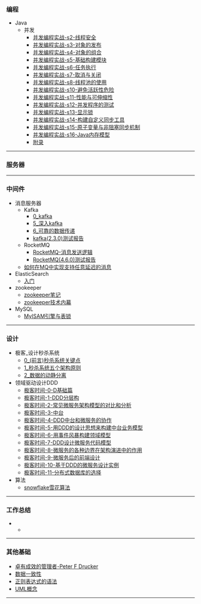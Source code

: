 ### 编程
- Java
    - 并发
      -  [并发编程实战-s2-线程安全](article/编程/JAVA/并发/并发编程实战-s2-线程安全.md) 
      -  [并发编程实战-s3-对象的发布](article/编程/JAVA/并发/并发编程实战-s3-对象的发布.md) 
      -  [并发编程实战-s4-对象的组合](article/编程/JAVA/并发/并发编程实战-s4-对象的组合.md) 
      -  [并发编程实战-s5-基础构建模块](article/编程/JAVA/并发/并发编程实战-s5-基础构建模块.md) 
      -  [并发编程实战-s6-任务执行](article/编程/JAVA/并发/并发编程实战-s6-任务执行.md) 
      -  [并发编程实战-s7-取消与关闭](article/编程/JAVA/并发/并发编程实战-s7-取消与关闭.md) 
      -  [并发编程实战-s8-线程池的使用](article/编程/JAVA/并发/并发编程实战-s8-线程池的使用.md) 
      -  [并发编程实战-s10-避免活跃性危险](article/编程/JAVA/并发/并发编程实战-s10-避免活跃性危险.md) 
      -  [并发编程实战-s11-性能与可伸缩性](article/编程/JAVA/并发/并发编程实战-s11-性能与可伸缩性.md) 
      -  [并发编程实战-s12-并发程序的测试](article/编程/JAVA/并发/并发编程实战-s12-并发程序的测试.md) 
      -  [并发编程实战-s13-显示锁](article/编程/JAVA/并发/并发编程实战-s13-显示锁.md) 
      -  [并发编程实战-s14-构建自定义同步工具](article/编程/JAVA/并发/并发编程实战-s14-构建自定义同步工具.md) 
      -  [并发编程实战-s15-原子变量与非阻塞同步机制](article/编程/JAVA/并发/并发编程实战-s15-原子变量与非阻塞同步机制.md) 
      -  [并发编程实战-s16-Java内存模型](article/编程/JAVA/并发/并发编程实战-s16-Java内存模型.md) 
      -  [附录](article/编程/JAVA/并发/附录.md) 

---

### 服务器

---

### 中间件
- 消息服务器
    - Kafka
        - [0_kafka](article/中间件/消息服务器/Kafka.md)
        - [5_深入kafka](article/中间件/消息服务器/5深入kafka.md)
        - [6_可靠的数据传递](article/中间件/消息服务器/6可靠的数据传递.md)
        - [kafka(2.3.0)测试报告](article/中间件/消息服务器/kafka2-3-0测试报告.md)
    - RocketMQ
        - [RocketMQ-消息发送逻辑](article/中间件/消息服务器/RocketMQ-消息发送逻辑.md)
        - [RocketMQ(4.6.0)测试报告](article/中间件/消息服务器/RocketMQ4-6-0测试报告.md)
    - [如何在MQ中实现支持任意延迟的消息](article/中间件/消息服务器/如何在MQ中实现支持任意延迟的消息.md)
- ElasticSearch
    - [入门](article/中间件/ElasticSearch/入门.md)
- zookeeper
    - [zookeeper笔记](article/中间件/zookeeper/zookeeper笔记.md)
    - [zookeeper技术内幕](article/中间件/zookeeper/zookeeper技术内幕.md)
- MySQL
    - [MyISAM引擎与表锁](article/中间件/mysql/MyISAM引擎与表锁.md)
---

### 设计
- 极客_设计秒杀系统
    - [0_(前言)秒杀系统关键点](article/设计/极客-设计秒杀系统/0前言-秒杀系统关键点.md)
    - [1_秒杀系统五个架构原则](/article/设计/极客-设计秒杀系统/1秒杀系统五个架构原则.md)
    - [2_数据的动静分离](article/设计/极客-设计秒杀系统/2数据的动静分离.md)
- 领域驱动设计DDD
    -  [极客时间-0-D基础篇](article/设计/DDD/极客时间-0-D基础篇.md) 
    -  [极客时间-1-DDD分层构](article/设计/DDD/极客时间-1-DDD分层构.md) 
    -  [极客时间-2-常见微服务架构模型的对比和分析](article/设计/DDD/极客时间-2-常见微服务架构模型的对比和分析.md) 
    -  [极客时间-3-中台](article/设计/DDD/极客时间-3-中台.md) 
    -  [极客时间-4-DDD中台和微服务的协作](article/设计/DDD/极客时间-4-DDD中台和微服务的协作.md) 
    -  [极客时间-5-用DDD的设计思想来构建中台业务模型](article/设计/DDD/极客时间-5-用DDD的设计思想来构建中台业务模型.md) 
    -  [极客时间-6-用事件风暴构建领域模型](article/设计/DDD/极客时间-6-用事件风暴构建领域模型.md) 
    -  [极客时间-7-DDD设计微服务代码模型](article/设计/DDD/极客时间-7-DDD设计微服务代码模型.md) 
    -  [极客时间-8-微服务的各种边界在架构演进中的作用](article/设计/DDD/极客时间-8-微服务的各种边界在架构演进中的作用.md) 
    -  [极客时间-9-微服务后的前端设计](article/设计/DDD/极客时间-9-微服务后的前端设计.md) 
    -  [极客时间-10-基于DDD的微服务设计实例](article/设计/DDD/极客时间-10-基于DDD的微服务设计实例.md) 
    -  [极客时间-11-分布式数据库的选择](article/设计/DDD/极客时间-11-分布式数据库的选择.md) 
- 算法
    - [snowflake雪花算法](article/设计/算法algarithm/snowflake雪花算法.md)

---

### 工作总结

- - 

---

### 其他基础
- [卓有成效的管理者-Peter F Drucker](article/其他基础/卓有成效的管理者-Peter.F.Drucker.md)
- [数据一致性](article/其他基础/数据一致性.md)
- [正则表达式的语法](article/其他基础/正则表达式的语法.md)
- [UML概念](article/其他基础/UML概念.md)

---
